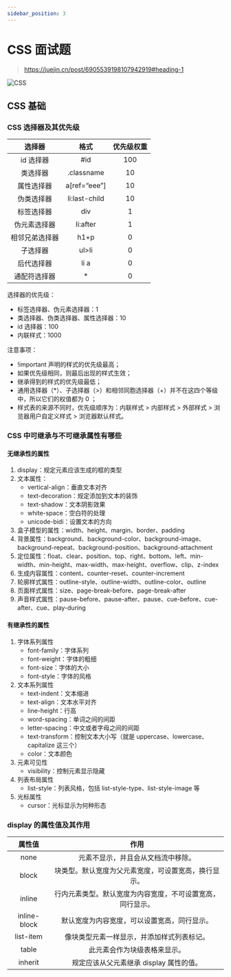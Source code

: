 ```yaml
---
sidebar_position: 3
---
```


# CSS 面试题

> <https://juejin.cn/post/6905539198107942919#heading-1>

![CSS](https://p3-juejin.byteimg.com/tos-cn-i-k3u1fbpfcp/3f63fdc5979647e09bbde92d964a9656~tplv-k3u1fbpfcp-watermark.awebp)

## CSS 基础

### CSS 选择器及其优先级

|     选择器     |     格式      | 优先级权重 |
| :------------: | :-----------: | :--------: |
|   id 选择器    |      #id      |    100     |
|    类选择器    |  .classname   |     10     |
|   属性选择器   | a[ref=“eee”]  |     10     |
|   伪类选择器   | li:last-child |     10     |
|   标签选择器   |      div      |     1      |
|  伪元素选择器  |   li:after    |     1      |
| 相邻兄弟选择器 |     h1+p      |     0      |
|    子选择器    |     ul>li     |     0      |
|   后代选择器   |     li a      |     0      |
|  通配符选择器  |      \*       |     0      |

选择器的优先级：

- 标签选择器、伪元素选择器：1
- 类选择器、伪类选择器、属性选择器：10
- id 选择器：100
- 内联样式：1000

注意事项：

- !important 声明的样式的优先级最高；
- 如果优先级相同，则最后出现的样式生效；
- 继承得到的样式的优先级最低；
- 通用选择器（\*）、子选择器（>）和相邻同胞选择器（+）并不在这四个等级中，所以它们的权值都为 0 ；
- 样式表的来源不同时，优先级顺序为：内联样式 > 内部样式 > 外部样式 > 浏览器用户自定义样式 > 浏览器默认样式。

### CSS 中可继承与不可继承属性有哪些

#### 无继承性的属性

1. display：规定元素应该生成的框的类型
2. 文本属性：
   - vertical-align：垂直文本对齐
   - text-decoration：规定添加到文本的装饰
   - text-shadow：文本阴影效果
   - white-space：空白符的处理
   - unicode-bidi：设置文本的方向
3. 盒子模型的属性：width、height、margin、border、padding
4. 背景属性：background、background-color、background-image、background-repeat、background-position、background-attachment
5. 定位属性：float、clear、position、top、right、bottom、left、min-width、min-height、max-width、max-height、overflow、clip、z-index
6. 生成内容属性：content、counter-reset、counter-increment
7. 轮廓样式属性：outline-style、outline-width、outline-color、outline
8. 页面样式属性：size、page-break-before、page-break-after
9. 声音样式属性：pause-before、pause-after、pause、cue-before、cue-after、cue、play-during

#### 有继承性的属性

1. 字体系列属性
   - font-family：字体系列
   - font-weight：字体的粗细
   - font-size：字体的大小
   - font-style：字体的风格
2. 文本系列属性
   - text-indent：文本缩进
   - text-align：文本水平对齐
   - line-height：行高
   - word-spacing：单词之间的间距
   - letter-spacing：中文或者字母之间的间距
   - text-transform：控制文本大小写（就是 uppercase、lowercase、capitalize 这三个）
   - color：文本颜色
3. 元素可见性
   - visibility：控制元素显示隐藏
4. 列表布局属性
   - list-style：列表风格，包括 list-style-type、list-style-image 等
5. 光标属性
   - cursor：光标显示为何种形态

### display 的属性值及其作用

|    属性值    |                            作用                            |
| :----------: | :--------------------------------------------------------: |
|     none     |             元素不显示，并且会从文档流中移除。             |
|    block     |    块类型。默认宽度为父元素宽度，可设置宽高，换行显示。    |
|    inline    | 行内元素类型。默认宽度为内容宽度，不可设置宽高，同行显示。 |
| inline-block |        默认宽度为内容宽度，可以设置宽高，同行显示。        |
|  list-item   |         像块类型元素一样显示，并添加样式列表标记。         |
|    table     |                此元素会作为块级表格来显示。                |
|   inherit    |          规定应该从父元素继承 display 属性的值。           |
